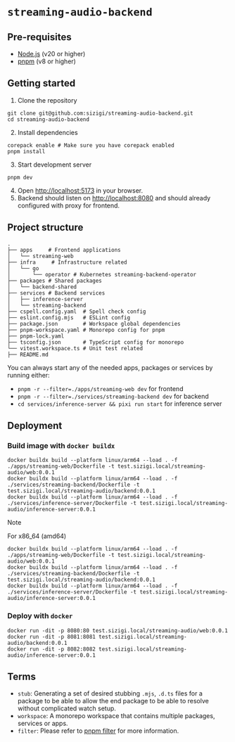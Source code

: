 # `streaming-audio-backend`

## Pre-requisites

- [Node.js](https://nodejs.org/en/) (v20 or higher)
- [pnpm](https://pnpm.io/) (v8 or higher)

## Getting started

1. Clone the repository

```shell
git clone git@github.com:sizigi/streaming-audio-backend.git
cd streaming-audio-backend
```

2. Install dependencies

```shell
corepack enable # Make sure you have corepack enabled
pnpm install
```

3. Start development server

```shell
pnpm dev
```

4. Open [http://localhost:5173](http://localhost:5173) in your browser.
5. Backend should listen on [http://localhost:8080](http://localhost:8080) and should already configured with proxy for frontend.

## Project structure

```shell
.
├── apps     # Frontend applications
│   └── streaming-web
├── infra     # Infrastructure related
│   └── go
│       └── operator # Kubernetes streaming-backend-operator
├── packages # Shared packages
│   └── backend-shared
├── services # Backend services
│   ├── inference-server
│   └── streaming-backend
├── cspell.config.yaml  # Spell check config
├── eslint.config.mjs   # ESLint config
├── package.json        # Workspace global dependencies
├── pnpm-workspace.yaml # Monorepo config for pnpm
├── pnpm-lock.yaml
├── tsconfig.json       # TypeScript config for monorepo
└── vitest.workspace.ts # Unit test related
├── README.md
```

You can always start any of the needed apps, packages or services by running either:

- `pnpm -r --filter=./apps/streaming-web dev` for frontend
- `pnpm -r --filter=./services/streaming-backend dev` for backend
- `cd services/inference-server && pixi run start` for inference server

## Deployment

### Build image with `docker buildx`

```shell
docker buildx build --platform linux/arm64 --load . -f ./apps/streaming-web/Dockerfile -t test.sizigi.local/streaming-audio/web:0.0.1
docker buildx build --platform linux/arm64 --load . -f ./services/streaming-backend/Dockerfile -t test.sizigi.local/streaming-audio/backend:0.0.1
docker buildx build --platform linux/arm64 --load . -f ./services/inference-server/Dockerfile -t test.sizigi.local/streaming-audio/inference-server:0.0.1
```

> [!NOTE]
>
> For x86_64 (amd64)
>
> ```
> docker buildx build --platform linux/arm64 --load . -f ./apps/streaming-web/Dockerfile -t test.sizigi.local/streaming-audio/web:0.0.1
> docker buildx build --platform linux/arm64 --load . -f ./services/streaming-backend/Dockerfile -t test.sizigi.local/streaming-audio/backend:0.0.1
> docker buildx build --platform linux/arm64 --load . -f ./services/inference-server/Dockerfile -t test.sizigi.local/streaming-audio/inference-server:0.0.1
> ```

### Deploy with `docker`

```shell
docker run -dit -p 8080:80 test.sizigi.local/streaming-audio/web:0.0.1
docker run -dit -p 8081:8081 test.sizigi.local/streaming-audio/backend:0.0.1
docker run -dit -p 8082:8082 test.sizigi.local/streaming-audio/inference-server:0.0.1
```

## Terms

- `stub`: Generating a set of desired stubbing `.mjs`, `.d.ts` files for a package to be able to allow the end package to be able to resolve without complicated watch setup.
- `workspace`: A monorepo workspace that contains multiple packages, services or apps.
- `filter`: Please refer to [pnpm filter](https://pnpm.io/filtering) for more information.

